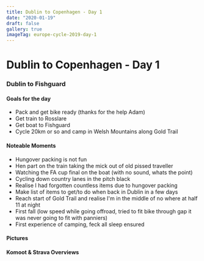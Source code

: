 ```yaml
---
title: Dublin to Copenhagen - Day 1
date: "2020-01-19"
draft: false
gallery: true
imageTag: europe-cycle-2019-day-1
---
```


# Dublin to Copenhagen - Day 1

### Dublin to Fishguard

#### Goals for the day

*   Pack and get bike ready (thanks for the help Adam)
*   Get train to Rosslare
*   Get boat to Fishguard
*   Cycle 20km or so and camp in Welsh Mountains along Gold Trail



#### Noteable Moments

*   Hungover packing is not fun
*   Hen part on the train taking the mick out of old pissed traveller
*   Watching the FA cup final on the boat (with no sound, whats the point)
*   Cycling down country lanes in the pitch black
*   Realise I had forgotten countless items due to hungover packing
*   Make list of items to get/to do when back in Dublin in a few days
*   Reach start of Gold Trail and realise I'm in the middle of no where at half 11 at night
*   First fall (low speed while going offroad, tried to fit bike through gap it was never going to fit with panniers)
*   First experience of camping, feck all sleep ensured

#### Pictures

#### Komoot & Strava Overviews